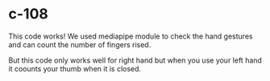 # c-108
This code works! We used mediapipe module to check the hand gestures and can count the number of fingers rised.

But this code only works well for right hand but when you use your left hand it coounts your thumb when it is closed.